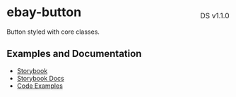 <h1 style="display: flex; justify-content: space-between; align-items: center;">
    <span>
        ebay-button
    </span>
    <span style="font-weight: normal; font-size: medium; margin-bottom: -15px;">
        DS v1.1.0
    </span>
</h1>

Button styled with core classes.

## Examples and Documentation

- [Storybook](https://ebay.github.io/ebayui-core/?path=/story/buttons-ebay-button)
- [Storybook Docs](https://ebay.github.io/ebayui-core/?path=/docs/buttons-ebay-button)
- [Code Examples](https://github.com/eBay/ebayui-core/tree/master/src/components/ebay-button/examples)
